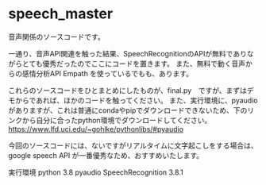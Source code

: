 # speech_master

音声関係のソースコードです。

一通り、音声API関連を触った結果、SpeechRecognitionのAPIが無料でありながらとても優秀だったのでここにコードを置きます。
また、無料で動く音声からの感情分析API Empath を使っているでもも、あります。

これらのソースコードをひとまとめにしたものが、final.py　ですが、まずはデモからであれば、ほかのコードを触ってください。
また、実行環境に、pyaudio　がありますが、これは普通にcondaやpipでダウンロードできないため、下のリンクから自分に合ったpython環境でダウンロードしてください。
https://www.lfd.uci.edu/~gohlke/pythonlibs/#pyaudio

今回のソースコードには、ないですがリアルタイムに文字起こしをする場合は、google speech API が一番優秀なため、おすすめいたします。

実行環境
python 3.8
pyaudio 
SpeechRecognition 3.8.1
